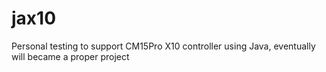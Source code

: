 jax10
=====

Personal testing to support CM15Pro X10 controller using Java, eventually will became a proper project
